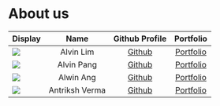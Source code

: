 # About us

Display | Name | Github Profile | Portfolio 
--------|:----:|:--------------:|:---------:
![](https://via.placeholder.com/100.png?text=Photo) | Alvin Lim | [Github](https://github.com/Alvinlj00) | [Portfolio](docs/team/johndoe.md)
![](https://static.wikia.nocookie.net/tttecommunitycentral/images/3/3e/Thomas%27_Train_%28Restored-UK%29/revision/latest?cb=20190329190733) | Alvin Pang | [Github](https://github.com/crabnuggets) | [Portfolio](docs/team/johndoe.md)
![](https://via.placeholder.com/100.png?text=Photo) | Alwin Ang | [Github](https://github.com/alwinangys) | [Portfolio](docs/team/johndoe.md)
![](https://via.placeholder.com/100.png?text=Photo) | Antriksh Verma | [Github](https://github.com/antrikshv) | [Portfolio](docs/team/johndoe.md)
